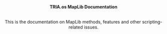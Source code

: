 <html>
<head>
</head>
<body>
<div align="center">
<strong>TRIA.os MapLib Documentation</strong><br></br>

This is the documentation on MapLib methods, features and other scripting-related issues.<br></br>
</div>
</body>
</html>